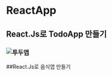 # ReactApp

## React.Js로 TodoApp 만들기 
### ![투두앱](https://user-images.githubusercontent.com/89238394/154409059-4dd5a402-782a-4099-acbd-eb59392b0dab.gif)

##React.Js로 음식앱 만들기
